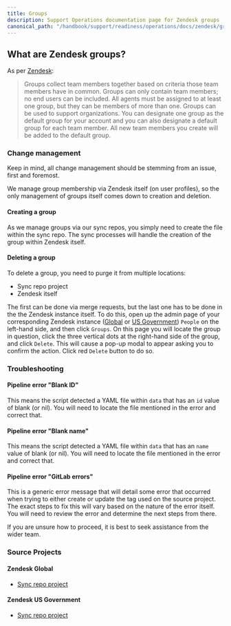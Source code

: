 ```yaml
---
title: Groups
description: Support Operations documentation page for Zendesk groups
canonical_path: "/handbook/support/readiness/operations/docs/zendesk/groups"
---
```


## What are Zendesk groups?

As per
[Zendesk](https://support.zendesk.com/hc/en-us/articles/4408886146842-About-organizations-and-groups#topic_iny_3jg_sz):

> Groups collect team members together based on criteria those team members have
> in common. Groups can only contain team members; no end users can be included.
> All agents must be assigned to at least one group, but they can be members of
> more than one. Groups can be used to support organizations. You can designate
> one group as the default group for your account and you can also designate a
> default group for each team member. All new team members you create will be
> added to the default group.

### Change management

Keep in mind, all change management should be stemming from an issue, first and
foremost.

We manage group membership via Zendesk itself (on user profiles), so the only
management of groups itself comes down to creation and deletion.

#### Creating a group

As we manage groups via our sync repos, you simply need to create the file
within the sync repo. The sync processes will handle the creation of the group
within Zendesk itself.

#### Deleting a group

To delete a group, you need to purge it from multiple locations:

- Sync repo project
- Zendesk itself

The first can be done via merge requests, but the last one has to be done in the
the Zendesk instance itself. To do this, open up the admin page of your
corresponding Zendesk instance ([Global](https://gitlab.zendesk.com/admin) or
[US Government](https://gitlab-federal-support.zendesk.com/admin)) `People` on
the left-hand side, and then click `Groups`. On this page you will locate the
group in question, click the three vertical dots at the right-hand side of the
group, and click `Delete`. This will cause a pop-up modal to appear asking you
to confirm the action. Click red `Delete` button to do so.

### Troubleshooting

#### Pipeline error "Blank ID"

This means the script detected a YAML file within `data` that has an `id` value
of blank (or nil). You will need to locate the file mentioned in the error and
correct that.

#### Pipeline error "Blank name"

This means the script detected a YAML file within `data` that has an `name`
value of blank (or nil). You will need to locate the file mentioned in the error
and correct that.

#### Pipeline error "GitLab errors"

This is a generic error message that will detail some error that occurred when
trying to either create or update the tag used on the source project. The exact
steps to fix this will vary based on the nature of the error itself. You will
need to review the error and determine the next steps from there.

If you are unsure how to proceed, it is best to seek assistance from the wider
team.

### Source Projects

#### Zendesk Global

- [Sync repo project](https://gitlab.com/gitlab-support-readiness/zendesk-global/groups)

#### Zendesk US Government

- [Sync repo project](https://gitlab.com/gitlab-support-readiness/zendesk-us-government/groups)
